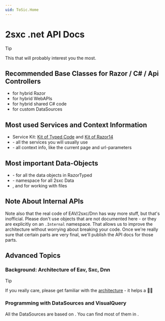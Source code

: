 ```yaml
---
uid: ToSic.Home
---
```


# 2sxc .net API Docs

> [!TIP]
> This that will probably interest you the most.

## Recommended Base Classes for Razor / C# / Api Controllers

* [](xref:Custom.Hybrid.RazorTyped) for hybrid Razor
* [](xref:Custom.Hybrid.ApiTyped) for hybrid WebAPIs
* [](xref:Custom.Hybrid.CodeTyped) for hybrid shared C# code
* [](xref:Custom.DataSource.DataSource16) for custom DataSources

## Most used Services and Context Information

* Service Kit: [Kit of Typed Code](xref:ToSic.Sxc.Services.ServiceKit16) and [Kit of Razor14](xref:ToSic.Sxc.Services.ServiceKit14)
* [](xref:ToSic.Sxc.Services) - all the services you will usually use
* [](xref:ToSic.Sxc.Context) - all context info, like the current page and url-parameters

## Most important Data-Objects

* [](xref:ToSic.Sxc.Data.ITypedItem) - for all the data objects in RazorTyped
* [](xref:ToSic.Sxc.Data) - namespace for all 2sxc Data
* [](xref:ToSic.Sxc.Adam.IFolder), [](xref:ToSic.Sxc.Adam.IFile) and [](xref:ToSic.Sxc.Adam) for working with files


## Note About Internal APIs

Note also that the real code of EAV/2sxc/Dnn has way more stuff, but that's inofficial.
Please don't use objects that are not documented here - or they are explicitly on an `.Internal` namespace.
That allows us to improve the architecture without worrying about breaking your code.
Once we're really sure that certain parts are very final, we'll publish the API docs for those parts.

## Advanced Topics

### Background: Architecture of Eav, Sxc, Dnn

> [!TIP]
> If you really care, please get familiar with the [architecture](xref:Abyss.Architecture.Index) - it helps a 👍🏼


### Programming with DataSources and VisualQuery

All the DataSources are based on [](xref:ToSic.Eav.DataSource.IDataSource). You can find most of them in [](xref:ToSic.Eav.DataSources) .
